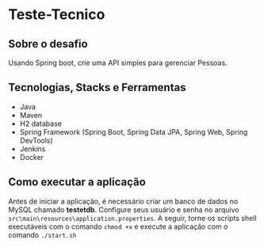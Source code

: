 # Teste-Tecnico
## Sobre o desafio
Usando Spring boot, crie uma API simples para gerenciar Pessoas.
## Tecnologias, Stacks e Ferramentas
- Java
- Maven
- H2 database
- Spring Framework (Spring Boot, Spring Data JPA, Spring Web, Spring DevTools)
- Jenkins
- Docker
## Como executar a aplicação
  Antes de iniciar a aplicação, é necessário criar um banco de dados no MySQL chamado **testetdb**. Configure seus usuário e senha no arquivo `src\main\resources\application.properties`. A seguir, torne os scripts shell executáveis com o comando `chmod +x` e execute a aplicação com o comando `./start.sh`

